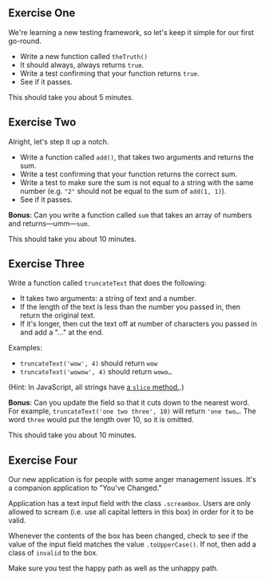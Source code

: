 ## Exercise One

We're learning a new testing framework, so let's keep it simple for our first go-round.

* Write a new function called `theTruth()`
* It should always, always returns `true`.
* Write a test confirming that your function returns `true`.
* See if it passes.

This should take you about 5 minutes.

## Exercise Two

Alright, let's step it up a notch.

* Write a function called `add()`, that takes two arguments and returns the sum.
* Write a test confirming that your function returns the correct sum.
* Write a test to make sure the sum is not equal to a string with the same number (e.g. `"2"` should not be equal to the sum of `add(1, 1)`).
* See if it passes.

**Bonus**: Can you write a function called `sum` that takes an array of numbers and returns—umm—`sum`.

This should take you about 10 minutes.

## Exercise Three

Write a function called `truncateText` that does the following:

* It takes two arguments: a string of text and a number.
* If the length of the text is less than the number you passed in, then return the original text.
* If it's longer, then cut the text off at number of characters you passed in and add a "…" at the end.

Examples:

* `truncateText('wow', 4)` should return `wow`
* `truncateText('wowow', 4)` should return `wowo…`

(Hint: In JavaScript, all strings have [a `slice` method.][slice].)

**Bonus**: Can you update the field so that it cuts down to the nearest word. For example, `truncateText('one two three', 10)` will return `'one two…`. The word `three` would put the length over 10, so it is omitted.

[slice]: https://developer.mozilla.org/en-US/docs/Web/JavaScript/Reference/Global_Objects/String/slice

This should take you about 10 minutes.

## Exercise Four

Our new application is for people with some anger management issues. It's a companion application to "You've Changed."

Application has a text input field with the class `.screambox`. Users are only allowed to scream (i.e. use all capital letters in this box) in order for it to be valid.

Whenever the contents of the box has been changed, check to see if the value of the input field matches the value `.toUpperCase()`. If not, then add a class of `invalid` to the box.

Make sure you test the happy path as well as the unhappy path.
